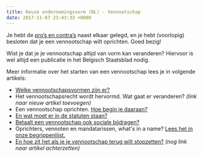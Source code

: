 ```yaml
---
title: Keuze ondernemingsvorm (NL) - Vennootschap
date: 2017-11-07 23:43:33 +0000
---
```

Je hebt de [pro’s en contra’s](https://www.xerius.be/blog/zelfstandige-worden-eenmanszaak-vennootschap/) naast elkaar gelegd, en je hebt (voorlopig) besloten dat je een vennootschap wilt oprichten. Goed bezig!

Wist je dat je je vennootschap altijd van vorm kan veranderen? Hiervoor is wel altijd een publicatie in het Belgisch Staatsblad nodig. 

Meer informatie over het starten van een vennootschap lees je in volgende artikels:

* [Welke vennootschapsvormen zijn er?](http://www.xerius.be/zelfstandigen/start-eigen-zaak/juridische-vorm/)
* Het vennootschapsrecht wordt hervormd. Wat gaat er veranderen? _(link naar nieuw artikel toevoegen)_
* Een vennootschap oprichten. [Hoe begin je daaraan?](www.xerius.be/oprichting-vennootschap) 
* [En wat moet er in de statuten staan?](https://www.xerius.be/blog/wat-moet-in-statuten-staan)
* [Betaalt een vennootschap ook sociale bijdragen?](https://www.xerius.be/zelfstandigen/sociale-zekerheid/vennootschapsbijdrage/)
* Oprichters, vennoten en mandatarissen, what's in a name? [Lees het in onze begrippenlijst.](https://www.xerius.be/begrippenlijst)
* [En hoe zit het als je je vennootschap terug wilt stopzetten?](http://www.xerius.be/http/www.xerius.be/zelfstandigen/wijzigingen-onderneming/stopzetten/)  _(nog link naar artikel achterzetten)_
